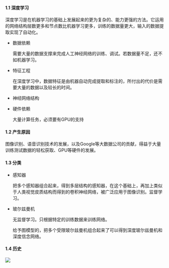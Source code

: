 #### 1.1 深度学习

深度学习是在机器学习的基础上发展起来的更为复杂的、能力更强的方法。它运用的网络结构层数更多和节点数比机器学习更多，训练的数据量更大，输入的数据提取实现了自动化。

- 数据依赖

  需要大量的数据支撑来完成人工神经网络的训练、调试。若数据量不足，还不如机器学习。

- 特征工程

  在深度学习中，数据特征是由机器自动完成提取和标注的，所付出的代价是需要大量的数据以及较长的时间。

- 神经网络结构

- 硬件依赖

  大量计算任务，必须要有GPU的支持

#### 1.2 产生原因

图像识别、语音识别技术的发展，以及Google等大数据公司的贡献，得益于大量训练测试数据的轻松获取、GPU等硬件的发展。

#### 1.3 分类

- 感知器

  把多个感知器组合起来，得到多层结构的感知器，在这个基础上，再加上类似于人类视觉皮质结构而得到的卷积神经网络，被广泛应用于图像识别。监督学习。

- 玻尔兹曼机

  无监督学习。只根据特定的训练数据来训练网络。

  给予图模型的，把多个受限玻尔兹曼机组合起来了可以得到深度玻尔兹曼机和深度信念网络。

#### 1.4 历史

![](https://s2.loli.net/2022/01/01/CDbsNtenagXQBzH.jpg)



